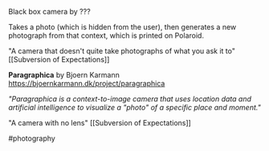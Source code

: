 
Black box camera by ???

Takes a photo (which is hidden from the user), then generates a new photograph from that context, which is printed on Polaroid.

"A camera that doesn't quite take photographs of what you ask it to"  [[Subversion of Expectations]] 

**Paragraphica** by Bjoern Karmann
https://bjoernkarmann.dk/project/paragraphica

*"Paragraphica is a context-to-image camera that uses location data and artificial intelligence to visualize a "photo" of a specific place and moment."*

"A camera with no lens"  [[Subversion of Expectations]] 

#photography 